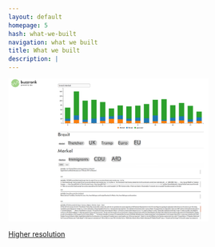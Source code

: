 ```yaml
---
layout: default
homepage: 5
hash: what-we-built
navigation: what we built
title: What we built
description: |
---
```


<img src="img/screenshot_demo.png" width="400px">

[Higher resolution](https://github.com/dpa-newslab/bbc-newshack-2017/blob/master/img/screenshot_demo.png)
